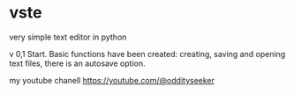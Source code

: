 # vste
very simple text editor in python

v 0,1 Start. Basic functions have been created: creating, saving and opening text files, there is an autosave option.

my youtube chanell https://youtube.com/@oddityseeker
